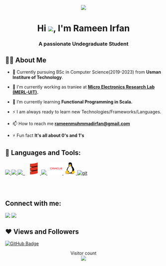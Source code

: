 <a href="#" ><center><img width="30%" height="auto"  src="https://creazilla-store.fra1.digitaloceanspaces.com/cliparts/32982/business-woman-laptop-computer-clipart-md.png" height="175px"/></center></a>

<h1 align="center">Hi <img src="https://raw.githubusercontent.com/MartinHeinz/MartinHeinz/master/wave.gif" width="30px">, I'm Rameen Irfan</h1>
<h3 align="center">A passionate Undegraduate Student</h3>

## 🙋‍♂️ About Me

- 👷 Currently pursuing BSc in Computer Science(2019-2023) from **Usman Institure of Technology**.
- 💼 I'm currently working as traniee at **[Micro Electronics Research Lab (MERL-UIT)](https://github.com/merledu).**
- 🌱 I’m currently learning **Functional Programming in Scala.**

- ⚡ I am always ready to learn new Technologies/Frameworks/Languages.



- 📫 How to reach me **rameenmuhmmadirfan@gmail.com**

- ⚡ Fun fact **It's all about 0's and 1's**

## 🚀 Languages and Tools:

<p align="left"> 
   <a href="https://www.w3.org/html/" target="_blank"> <img src="https://img.icons8.com/color/48/000000/html-5.png"/> </a> 
    <a href="https://www.w3schools.com/css/" target="_blank"> <img src="https://img.icons8.com/color/48/000000/css3.png"/> </a><a href="https://www.python.org" target="_blank"> <img src="https://img.icons8.com/color/48/000000/python.png"/> </a> 
    <a style="padding-right:8px;" href="https://nodejs.org" target="_blank"> <img src=""/> </a> 
    <a href="https://www.scala-lang.org" target="_blank"> <img src="https://raw.githubusercontent.com/devicons/devicon/master/icons/scala/scala-original.svg" alt="scala" width="40" height="40"/> </a>
    <a style="padding-right:8px;" href="https://www.mysql.com/" target="_blank"> <img src="https://img.icons8.com/fluent/50/000000/mysql-logo.png"/> </a><a href="https://www.oracle.com/" target="_blank"> <img src="https://raw.githubusercontent.com/devicons/devicon/master/icons/oracle/oracle-original.svg" alt="oracle" width="40" height="40"/> </a> <a href="https://www.linux.org/" target="_blank"> <img src="https://raw.githubusercontent.com/devicons/devicon/master/icons/linux/linux-original.svg" alt="linux" width="40" height="40"/> </a><a href="https://git-scm.com/" target="_blank"> <img src="https://www.vectorlogo.zone/logos/git-scm/git-scm-icon.svg" alt="git" width="40" height="40"/> </a> 
</p>


<br/>


<br/>

## Connect with me:

<p align="left">

<a href = "https://www.linkedin.com/in/rameen-irfan-972142216/"><img src="https://img.icons8.com/fluent/48/000000/linkedin.png"/></a>
<a href = "https://www.instagram.com/rameen_irfann/"><img src="https://img.icons8.com/fluent/48/000000/instagram-new.png"/></a>

</p>


## ❤ Views and Followers


<a href="https://github.com/rameenirfan?tab=followers"><img src="https://img.shields.io/github/followers/rameenirfan?label=Followers&style=social" alt="GitHub Badge"></a>


<p align="center"> 
  Visitor count<br>
  <img src="https://profile-counter.glitch.me/rameenirfan/count.svg" />
</p>